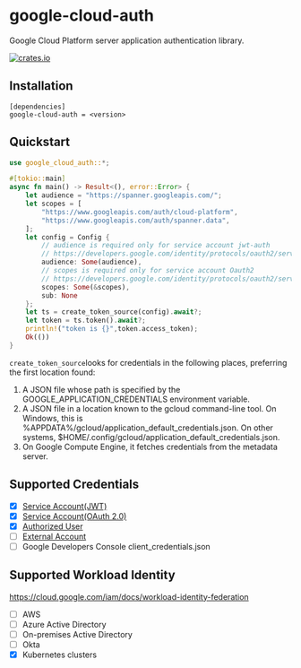 # google-cloud-auth

Google Cloud Platform server application authentication library.

[![crates.io](https://img.shields.io/crates/v/google-cloud-auth.svg)](https://crates.io/crates/google-cloud-auth)

## Installation

```
[dependencies]
google-cloud-auth = <version>
```

## Quickstart

```rust
use google_cloud_auth::*;

#[tokio::main]
async fn main() -> Result<(), error::Error> {
    let audience = "https://spanner.googleapis.com/";
    let scopes = [
        "https://www.googleapis.com/auth/cloud-platform",
        "https://www.googleapis.com/auth/spanner.data",
    ];
    let config = Config {
        // audience is required only for service account jwt-auth
        // https://developers.google.com/identity/protocols/oauth2/service-account#jwt-auth
        audience: Some(audience),
        // scopes is required only for service account Oauth2
        // https://developers.google.com/identity/protocols/oauth2/service-account
        scopes: Some(&scopes),
        sub: None
    };
    let ts = create_token_source(config).await?;
    let token = ts.token().await?;
    println!("token is {}",token.access_token);
    Ok(())
}
```

`create_token_source`looks for credentials in the following places,
preferring the first location found:

1. A JSON file whose path is specified by the
   GOOGLE_APPLICATION_CREDENTIALS environment variable.
2. A JSON file in a location known to the gcloud command-line tool.
   On Windows, this is %APPDATA%/gcloud/application_default_credentials.json.
   On other systems, $HOME/.config/gcloud/application_default_credentials.json.
3. On Google Compute Engine, it fetches credentials from the metadata server.

## Supported Credentials

- [x] [Service Account(JWT)](https://developers.google.com/identity/protocols/oauth2/service-account#jwt-auth)
- [x] [Service Account(OAuth 2.0)](https://developers.google.com/identity/protocols/oauth2/service-account)
- [x] [Authorized User](https://cloud.google.com/docs/authentication/end-user)
- [ ] [External Account](https://cloud.google.com/anthos/clusters/docs/aws/how-to/workload-identity-gcp)
- [ ] Google Developers Console client_credentials.json

## Supported Workload Identity

https://cloud.google.com/iam/docs/workload-identity-federation

- [ ] AWS
- [ ] Azure Active Directory
- [ ] On-premises Active Directory
- [ ] Okta
- [x] Kubernetes clusters
